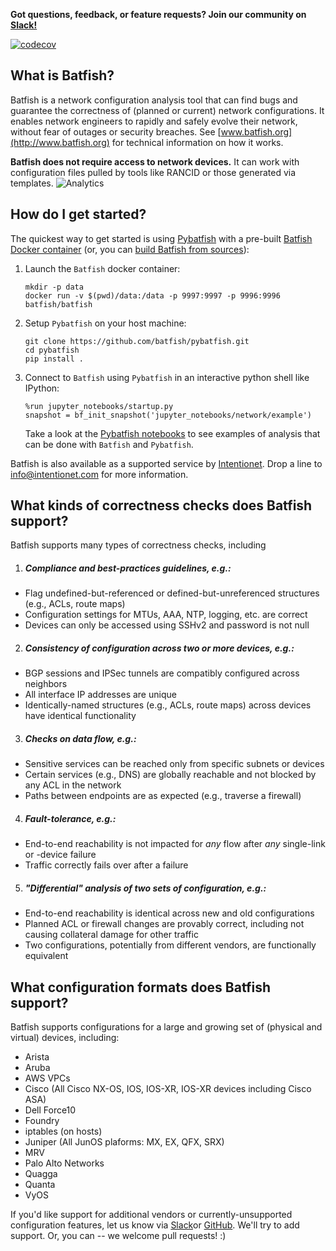 
**Got questions, feedback, or feature requests? Join our community on [Slack!](https://join.slack.com/t/batfish-org/shared_invite/enQtMzA0Nzg2OTAzNzQ1LTUxOTJlY2YyNTVlNGQ3MTJkOTIwZTU2YjY3YzRjZWFiYzE4ODE5ODZiNjA4NGI5NTJhZmU2ZTllOTMwZDhjMzA)**

[![codecov](https://codecov.io/gh/batfish/batfish/branch/master/graph/badge.svg)](https://codecov.io/gh/batfish/batfish)

## What is Batfish?

Batfish is a network configuration analysis tool that can find bugs and guarantee the correctness of (planned or current) network configurations. It enables network engineers to rapidly and safely evolve their network, without fear of outages or security breaches. See [www.batfish.org](http://www.batfish.org) for technical information on how it works.

**Batfish does not require access to network devices.** It can work with configuration files pulled by tools like RANCID or those generated via templates. ![Analytics](https://ga-beacon.appspot.com/UA-100596389-3/open-source/batfish?pixel&useReferer)

## How do I get started?

The quickest way to get started is using [Pybatfish](https://github.com/batfish/pybatfish) with a pre-built [Batfish Docker container](https://github.com/batfish/docker/) (or, you can [build Batfish from sources](https://github.com/batfish/batfish/wiki)):
1. Launch the `Batfish` docker container:
    ```
    mkdir -p data
    docker run -v $(pwd)/data:/data -p 9997:9997 -p 9996:9996 batfish/batfish
    ```
2. Setup `Pybatfish` on your host machine:
    ```
    git clone https://github.com/batfish/pybatfish.git
    cd pybatfish
    pip install .
    ```
3. Connect to `Batfish` using `Pybatfish` in an interactive python shell like IPython:
    ```
    %run jupyter_notebooks/startup.py
    snapshot = bf_init_snapshot('jupyter_notebooks/network/example')
    ```
    Take a look at the [Pybatfish notebooks](https://github.com/batfish/pybatfish/tree/master/jupyter_notebooks) to see examples of analysis that can be done with `Batfish` and `Pybatfish`.

Batfish is also available as a supported service by [Intentionet](https://www.intentionet.com). Drop a line to [info@intentionet.com](mailto:info@intentionet.com) for more information.

## What kinds of correctness checks does Batfish support?

Batfish supports many types of correctness checks, including

1. ##### Compliance and best-practices guidelines, e.g.:
  - Flag undefined-but-referenced or defined-but-unreferenced structures (e.g., ACLs, route maps)
  - Configuration settings for MTUs, AAA, NTP, logging, etc. are correct
  - Devices can only be accessed using SSHv2 and password is not null

2. ##### Consistency of configuration across two or more devices, e.g.:
  - BGP sessions and IPSec tunnels are compatibly configured across neighbors
  - All interface IP addresses are unique
  - Identically-named structures (e.g., ACLs, route maps) across devices have identical functionality

3. ##### Checks on data flow, e.g.:
  - Sensitive services can be reached only from specific subnets or devices
  - Certain services (e.g., DNS) are globally reachable and not blocked by any ACL in the network
  - Paths between endpoints are as expected (e.g., traverse a firewall)

4. ##### Fault-tolerance, e.g.:
  - End-to-end reachability is not impacted for *any* flow after *any* single-link or -device failure
  - Traffic correctly fails over after a failure

5. ##### "Differential" analysis of two sets of configuration, e.g.:
  - End-to-end reachability is identical across new and old configurations
  - Planned ACL or firewall changes are provably correct, including not causing collateral damage for other traffic
  - Two configurations, potentially from different vendors, are functionally equivalent

## What configuration formats does Batfish support?

Batfish supports configurations for a large and growing set of (physical and virtual) devices, including:
  - Arista
  - Aruba
  - AWS VPCs
  - Cisco (All Cisco NX-OS, IOS, IOS-XR, IOS-XR devices including Cisco ASA)
  - Dell Force10
  - Foundry
  - iptables (on hosts)
  - Juniper (All JunOS plaforms: MX, EX, QFX, SRX)
  - MRV
  - Palo Alto Networks
  - Quagga
  - Quanta
  - VyOS

If you'd like support for additional vendors or currently-unsupported configuration features, let us know via [Slack](https://join.slack.com/t/batfish-org/shared_invite/enQtMzA0Nzg2OTAzNzQ1LTUxOTJlY2YyNTVlNGQ3MTJkOTIwZTU2YjY3YzRjZWFiYzE4ODE5ODZiNjA4NGI5NTJhZmU2ZTllOTMwZDhjMzA)or [GitHub](https://github.com/batfish/batfish/issues/new). We'll try to add support. Or, you can -- we welcome pull requests! :)
